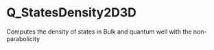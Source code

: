 # Q_StatesDensity2D3D
Computes the density of states in Bulk and quantum well with the non-parabolicity
